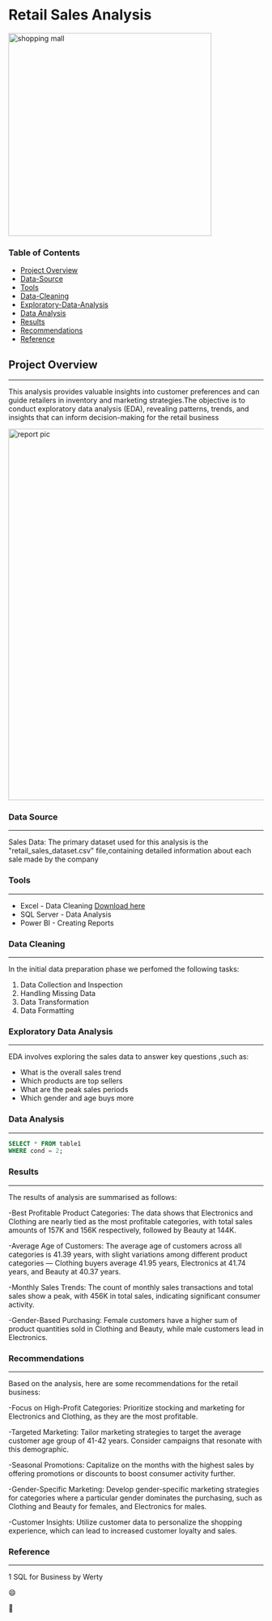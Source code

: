  # Retail Sales Analysis


<img width="401" alt="shopping mall" src="https://github.com/Releb/EDA_On_Retail_Analysis/assets/164650018/964199ce-8728-4e2f-819c-bc7354b7967b">



### Table of Contents

- [Project Overview](#project-overview)
- [Data-Source](#data-source)
- [Tools](#tools)
- [Data-Cleaning](#data-cleaning)
- [Exploratory-Data-Analysis](#exploratory-data-analysis)
- [Data Analysis](#data-analysis)
- [Results](#results)
- [Recommendations](#recommendations)
- [Reference](#reference)

## Project Overview
---
This analysis provides valuable insights into customer preferences and can guide retailers in inventory and marketing strategies.The objective is to conduct exploratory data analysis (EDA), revealing patterns, trends, and insights that can inform decision-making for the retail business


<img width="734" alt="report pic" src="https://github.com/Releb/EDA_On_Retail_Analysis/assets/164650018/b822137b-70af-4db9-b3f9-a94790d79a5a">




### Data Source
---
Sales Data: The primary dataset used for this analysis is the "retail_sales_dataset.csv" file,containing detailed information about each sale made by the company

### Tools
---
- Excel - Data Cleaning [Download here](https://www.kaggle.com/datasets?search=retail+sales)
- SQL Server - Data Analysis
- Power BI - Creating Reports

### Data Cleaning
---

In the initial data preparation phase we perfomed the following tasks:
1. Data Collection and Inspection
2. Handling Missing Data
3. Data Transformation
4. Data Formatting

### Exploratory Data Analysis
---
EDA involves exploring the sales data to answer key questions ,such as:

- What is the overall sales trend
- Which products are top sellers
- What are the peak sales periods
- Which gender and age buys more

### Data Analysis
---
```sql
SELECT * FROM table1
WHERE cond = 2;
```
### Results
---
The results of analysis are summarised as follows:

-Best Profitable Product Categories: The data shows that Electronics and Clothing are nearly tied as the most profitable categories, with total sales amounts of 157K and 156K respectively, followed by Beauty at 144K.

-Average Age of Customers: The average age of customers across all categories is 41.39 years, with slight variations among different product categories — Clothing buyers average 41.95 years, Electronics at 41.74 years, and Beauty at 40.37 years.

-Monthly Sales Trends: The count of monthly sales transactions and total sales show a peak, with 456K in total sales, indicating significant consumer activity.

-Gender-Based Purchasing: Female customers have a higher sum of product quantities sold in Clothing and Beauty, while male customers lead in Electronics.


### Recommendations
---
Based on the analysis, here are some recommendations for the retail business:

-Focus on High-Profit Categories: Prioritize stocking and marketing for Electronics and Clothing, as they are the most profitable.

-Targeted Marketing: Tailor marketing strategies to target the average customer age group of 41-42 years. Consider campaigns that resonate with this demographic.

-Seasonal Promotions: Capitalize on the months with the highest sales by offering promotions or discounts to boost consumer activity further.

-Gender-Specific Marketing: Develop gender-specific marketing strategies for categories where a particular gender dominates the purchasing, such as Clothing and Beauty for females, and Electronics for males.

-Customer Insights: Utilize customer data to personalize the shopping experience, which can lead to increased customer loyalty and sales.

### Reference
---
1 SQL for Business by Werty

😄

🥇


